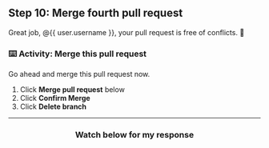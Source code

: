 ## Step 10: Merge fourth pull request

Great job, @{{ user.username }}, your pull request is free of conflicts. :tada:

### :keyboard: Activity: Merge this pull request

Go ahead and merge this pull request now.

1. Click **Merge pull request** below
1. Click **Confirm Merge**
1. Click **Delete branch**

<hr>
<h3 align="center">Watch below for my response</h3>
